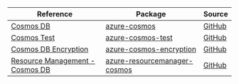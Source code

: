 | Reference | Package | Source |
|---|---|---|
|[Cosmos DB](cosmos-readme.md)|[azure-cosmos](https://repo1.maven.org/maven2/com/azure/azure-cosmos)|[GitHub](https://github.com/Azure/azure-sdk-for-java/blob/main/sdk/cosmos/azure-cosmos)|
|[Cosmos Test](cosmos-test-readme.md)|[azure-cosmos-test](https://repo1.maven.org/maven2/com/azure/azure-cosmos-test)|[GitHub](https://github.com/Azure/azure-sdk-for-java/blob/main/sdk/cosmos/azure-cosmos-test)|
|[Cosmos DB Encryption](cosmos-encryption-readme.md)|[azure-cosmos-encryption](https://repo1.maven.org/maven2/com/azure/azure-cosmos-encryption)|[GitHub](https://github.com/Azure/azure-sdk-for-java/blob/main/sdk/cosmos/azure-cosmos-encryption)|
|[Resource Management - Cosmos DB](resourcemanager-cosmos-readme.md)|[azure-resourcemanager-cosmos](https://repo1.maven.org/maven2/com/azure/resourcemanager/azure-resourcemanager-cosmos)|[GitHub](https://github.com/Azure/azure-sdk-for-java/blob/main/sdk/resourcemanager/azure-resourcemanager-cosmos)|
